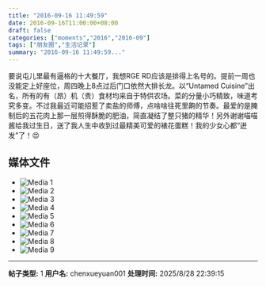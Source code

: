 ```yaml
---
title: "2016-09-16 11:49:59"
date: 2016-09-16T11:00:00+08:00
draft: false
categories: ["moments","2016","2016-09"]
tags: ["朋友圈","生活记录"]
summary: "2016-09-16 11:49:59..."
---
```


要说屯儿里最有逼格的十大餐厅，我想RGE RD应该是排得上名号的。提前一周也没能定上好座位，周四晚上8点过后门口依然大排长龙。以“Untamed Cuisine”出名，所有的有（昂）机（贵）食材均来自于特供农场。菜的分量小巧精致，味道考究多变。不过我最近可能招惹了卖盐的师傅，点啥啥往死里齁的节奏。最爱的是腌制后的五花肉上那一层煎得酥脆的肥油，简直凝结了整只猪的精华！另外谢谢喵喵酱给我过生日，送了我人生中收到过最精美可爱的裱花蛋糕！我的少女心都“迸发”了！😍

## 媒体文件

- ![Media 1](/Moments/photos/2016-09-16/201609161149590.jpg)
- ![Media 2](/Moments/photos/2016-09-16/201609161149591.jpg)
- ![Media 3](/Moments/photos/2016-09-16/201609161149592.jpg)
- ![Media 4](/Moments/photos/2016-09-16/201609161149593.jpg)
- ![Media 5](/Moments/photos/2016-09-16/201609161149594.jpg)
- ![Media 6](/Moments/photos/2016-09-16/201609161149595.jpg)
- ![Media 7](/Moments/photos/2016-09-16/201609161149596.jpg)
- ![Media 8](/Moments/photos/2016-09-16/201609161149597.jpg)
- ![Media 9](/Moments/photos/2016-09-16/201609161149598.jpg)

---

**帖子类型:** 1
**用户名:** chenxueyuan001
**处理时间:** 2025/8/28 22:39:15